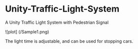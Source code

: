 # Unity-Traffic-Light-System
 A Unity Traffic Light System with Pedestrian Signal
 
 ![plot] (/Sample1.png)

 The light time is adjustable, and can be used for stopping cars.
